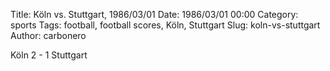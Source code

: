 Title: Köln vs. Stuttgart, 1986/03/01
Date: 1986/03/01 00:00
Category: sports
Tags: football, football scores, Köln, Stuttgart
Slug: koln-vs-stuttgart
Author: carbonero


Köln 2 - 1 Stuttgart
